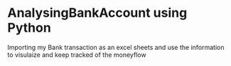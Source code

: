 # AnalysingBankAccount using Python
Importing my Bank transaction as an excel sheets and use the information to visulaize and keep tracked of the moneyflow
